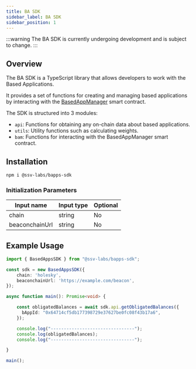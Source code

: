 ```yaml
---
title: BA SDK
sidebar_label: BA SDK
sidebar_position: 1
---
```


:::warning
The BA SDK is currently undergoing development and is subject to change.
:::


## Overview

The BA SDK is a TypeScript library that allows developers to work with the Based Applications. 

It provides a set of functions for creating and managing based applications by interacting with the [BasedAppManager](../smart-contracts/BasedAppManager) smart contract.

The SDK is structured into 3 modules:

- `api`: Functions for obtaining any on-chain data about based applications.
- `utils`: Utility functions such as calculating weights.
- `bam`: Functions for interacting with the BasedAppManager smart contract.

## Installation

```bash
npm i @ssv-labs/bapps-sdk
```

### Initialization Parameters

| Input name | Input type | Optional |
|------------|------------|----------|
| chain | string | No |
| beaconchainUrl | string | No |

## Example Usage

```typescript
import { BasedAppsSDK } from "@ssv-labs/bapps-sdk";

const sdk = new BasedAppsSDK({
    chain: 'holesky',
    beaconchainUrl: 'https://example.com/beacon',
});

async function main(): Promise<void> {

    const obligatedBalances = await sdk.api.getObligatedBalances({
      bAppId: "0x64714cf5db177398729e37627be0fc08f43b17a6",
    });

    console.log("--------------------------------");
    console.log(obligatedBalances);
    console.log("--------------------------------");

}

main();
```